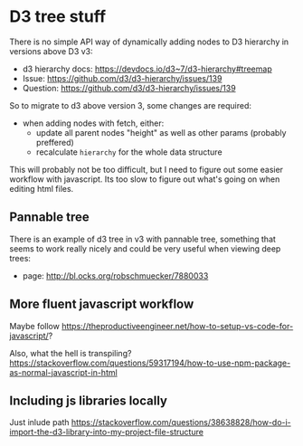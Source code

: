 # D3 tree stuff

There is no simple API way of dynamically adding nodes to D3 hierarchy in versions above D3 v3:

- d3 hierarchy docs: <https://devdocs.io/d3~7/d3-hierarchy#treemap>
- Issue: <https://github.com/d3/d3-hierarchy/issues/139>
- Question: <https://github.com/d3/d3-hierarchy/issues/139>

So to migrate to d3 above version 3, some changes are required:

- when adding nodes with fetch, either:
  - update all parent nodes "height" as well as other params (probably preffered)
  - recalculate `hierarchy` for the whole data structure

This will probably not be too difficult, but I need to figure out some easier workflow with javascript. Its too slow to figure out what's going on when editing html files.

## Pannable tree

There is an example of d3 tree in v3 with pannable tree, something that seems to work really nicely and could be very useful when viewing deep trees:

- page: <http://bl.ocks.org/robschmuecker/7880033>

## More fluent javascript workflow

Maybe follow <https://theproductiveengineer.net/how-to-setup-vs-code-for-javascript/>?

Also, what the hell is transpiling? <https://stackoverflow.com/questions/59317194/how-to-use-npm-package-as-normal-javascript-in-html>

## Including js libraries locally

Just inlude path <https://stackoverflow.com/questions/38638828/how-do-i-import-the-d3-library-into-my-project-file-structure>
